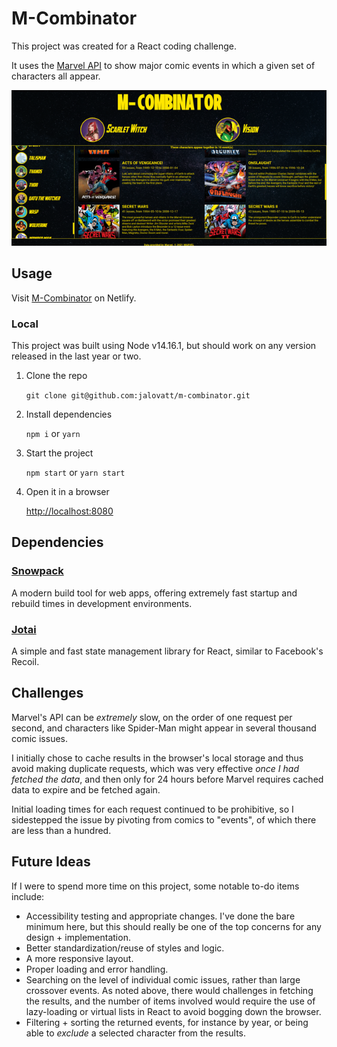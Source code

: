 # M-Combinator

This project was created for a React coding challenge.

It uses the [Marvel API](https://marvel.com) to show major comic events in which a given set of characters all appear.

![A screenshot of the app](assets/screenshot.png)

## Usage

Visit [M-Combinator](https://adoring-rosalind-e8372b.netlify.app/) on Netlify.

### Local
This project was built using Node v14.16.1, but should work on any version released in the last year or two.

1. Clone the repo

    `git clone git@github.com:jalovatt/m-combinator.git`
2. Install dependencies

    `npm i` or `yarn`
3. Start the project

    `npm start` or `yarn start`
4. Open it in a browser

    [http://localhost:8080](http://localhost:8080)

## Dependencies

### [Snowpack](https://www.snowpack.dev/)

A modern build tool for web apps, offering extremely fast startup and rebuild times in development environments.

### [Jotai](https://github.com/pmndrs/jotai)

A simple and fast state management library for React, similar to Facebook's Recoil.

## Challenges
Marvel's API can be _extremely_ slow, on the order of one request per second, and characters like Spider-Man might appear in several thousand comic issues.

I initially chose to cache results in the browser's local storage and thus avoid making duplicate requests, which was very effective _once I had fetched the data_, and then only for 24 hours before Marvel requires cached data to expire and be fetched again.

Initial loading times for each request continued to be prohibitive, so I sidestepped the issue by pivoting from comics to "events", of which there are less than a hundred.

## Future Ideas
If I were to spend more time on this project, some notable to-do items include:
- Accessibility testing and appropriate changes. I've done the bare minimum here, but this should really be one of the top concerns for any design + implementation.
- Better standardization/reuse of styles and logic.
- A more responsive layout.
- Proper loading and error handling.
- Searching on the level of individual comic issues, rather than large crossover events. As noted above, there would challenges in fetching the results, and the number of items involved would require the use of lazy-loading or virtual lists in React to avoid bogging down the browser.
- Filtering + sorting the returned events, for instance by year, or being able to _exclude_ a selected character from the results.
